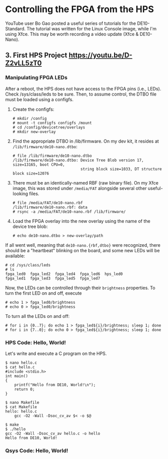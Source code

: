 # Controlling the FPGA from the HPS

YouTube user Bo Gao posted a useful series of tutorials for the DE10-Standard.
The tutorial was written for the Linux Console image, while I'm using Xfce.
This may be worth recording a video update (Xfce & DE10-Nano).

## 3. First HPS Project <https://youtu.be/D-Z2vLL5zT0>

### Manipulating FPGA LEDs

After a reboot, the HPS does not have access to the FPGA pins (i.e., LEDs).
Check /sys/class/leds to be sure. Then, to assume control, the DTBO file must
be loaded using a configfs.

1. Create the configfs:
   ```
   # mkdir /config
   # mount -t configfs configfs /mount
   # cd /config/devicetree/overlays
   # mkdir new-overlay
   ```
2. Find the appropriate DTBO in /lib/firmware. On my dev kit, it resides
   at `/lib/firmware/de10-nano.dtbo`:
   ```
   # file /lib/firmware/de10-nano.dtbo
   /lib/firmware/de10-nano.dtbo: Device Tree Blob version 17, size=13165, boot CPU=0,
                                 string block size=1033, DT structure block size=12076
   ```
3. There must be an identically-named RBF (raw binary file). On my Xfce image,
   this was stored under `/media/FAT` alongside several other useful-looking files.
   ```
   # file /media/FAT/de10-nano.rbf
   /lib/firmware/de10-nano.rbf: data
   # rsync -a /media/FAT/de10-nano.rbf /lib/firmware/
   ```
4. Load the FPGA overlay into the new overlay using the name of the device tree blob:
   ```
   # echo de10-nano.dtbo > new-overlay/path
   ```

If all went well, meaning that `de10-nano.{rbf,dtbo}` were recognized, there should
be a "heartbeat" blinking on the board, and some new LEDs will be available:
```
# cd /sys/class/leds
# ls
fpga_led0  fpga_led2  fpga_led4  fpga_led6  hps_led0
fpga_led1  fpga_led3  fpga_led5  fpga_led7
```

Now, the LEDs can be controlled through their `brightness` properties.
To turn the first LED on and off, execute
```
# echo 1 > fpga_led0/brightness
# echo 0 > fpga_led0/brightness
```

To turn all the LEDs on and off:
```
# for i in {0..7}; do echo 1 > fpga_led${i}/brightness; sleep 1; done
# for i in {7..0}; do echo 0 > fpga_led${i}/brightness; sleep 1; done
```

### HPS Code: Hello, World!

Let's write and execute a C program on the HPS.

```
$ nano hello.c
$ cat hello.c
#include <stdio.h>
int main()
{
    printf("Hello from DE10, World!\n");
    return 0;
}
```

```
$ nano Makefile
$ cat Makefile
hello: hello.c
	gcc -O2 -Wall -Dsoc_cv_av $< -o $@
```

```
$ make
$ ./hello
gcc -O2 -Wall -Dsoc_cv_av hello.c -o hello
Hello from DE10, World!
```

### Qsys Code: Hello, World!

